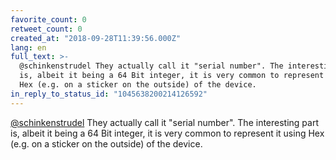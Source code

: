 ```yaml
---
favorite_count: 0
retweet_count: 0
created_at: "2018-09-28T11:39:56.000Z"
lang: en
full_text: >-
  @schinkenstrudel They actually call it "serial number". The interesting part
  is, albeit it being a 64 Bit integer, it is very common to represent it using
  Hex (e.g. on a sticker on the outside) of the device.
in_reply_to_status_id: "1045638200214126592"
---
```


[@schinkenstrudel](https://twitter.com/schinkenstrudel) They actually call it
"serial number". The interesting part is, albeit it being a 64 Bit integer, it
is very common to represent it using Hex (e.g. on a sticker on the outside) of
the device.
